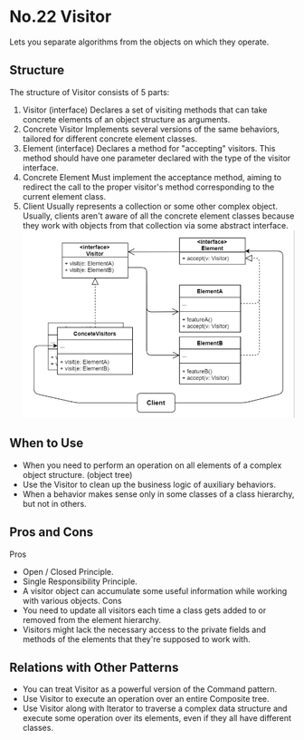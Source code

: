 # No.22 Visitor
Lets you separate algorithms from the objects on which they operate.

## Structure
The structure of Visitor consists of 5 parts:
1. Visitor (interface)
  Declares a set of visiting methods that can take concrete elements of an object structure as arguments.
2. Concrete Visitor
  Implements several versions of the same behaviors, tailored for different concrete element classes.
3. Element (interface)
  Declares a method for "accepting" visitors. This method should have one parameter declared with the type of the visitor interface.
4. Concrete Element
  Must implement the acceptance method, aiming to redirect the call to the proper visitor's method corresponding  to the current element class.
5. Client
  Usually represents a collection or some other complex object. Usually, clients aren't aware of all the concrete element classes because they work with objects from that collection via some abstract interface.
![avatar](structure.png)

## When to Use
- When you need to perform an operation on all elements of a complex object structure. (object tree)
- Use the Visitor to clean up the business logic of auxiliary behaviors.
- When a behavior makes sense only in some classes of a class hierarchy, but not in others.

## Pros and Cons
Pros
- Open / Closed Principle.
- Single Responsibility Principle.
- A visitor object can accumulate some useful information while working with various objects.
Cons
- You need to update all visitors each time a class gets added to or removed from the element hierarchy.
- Visitors might lack the necessary access to the private fields and methods of the elements that they're supposed to work with.

## Relations with Other Patterns
- You can treat Visitor as a powerful version of the Command pattern.
- Use Visitor to execute an operation over an entire Composite tree.
- Use Visitor along with Iterator to traverse a complex data structure and execute some operation over its elements, even if they all have different classes.